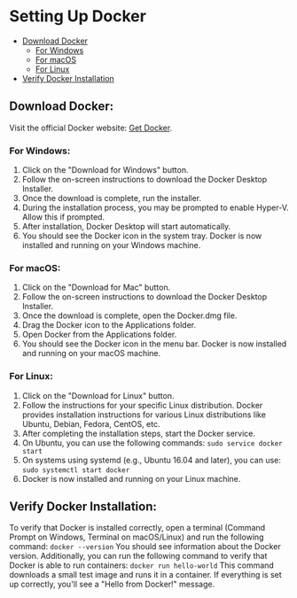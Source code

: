 # Setting Up Docker<a name="setting-up-docker"></a>

- [Download Docker](#download-docker)
  - [For Windows](#for-windows)
  - [For macOS](#for-macOS)
  - [For Linux](#for-linux)
- [Verify Docker Installation](#docker-verification)

## Download Docker:<a name="download-docker">

Visit the official Docker website: [Get Docker](https://docs.docker.com/get-docker/).

### For Windows:<a name="for-windows"></a>

1. Click on the "Download for Windows" button.
1. Follow the on-screen instructions to download the Docker Desktop Installer.
1. Once the download is complete, run the installer.
1. During the installation process, you may be prompted to enable Hyper-V. Allow this if prompted.
1. After installation, Docker Desktop will start automatically.
1. You should see the Docker icon in the system tray. Docker is now installed and running on your Windows machine.

### For macOS:<a name="for-macOS"></a>

1. Click on the "Download for Mac" button.
1. Follow the on-screen instructions to download the Docker Desktop Installer.
1. Once the download is complete, open the Docker.dmg file.
1. Drag the Docker icon to the Applications folder.
1. Open Docker from the Applications folder.
1. You should see the Docker icon in the menu bar. Docker is now installed and running on your macOS machine.

### For Linux:<a name="for-linux"></a>

1. Click on the "Download for Linux" button.
1. Follow the instructions for your specific Linux distribution. Docker provides installation instructions for various Linux distributions like Ubuntu, Debian, Fedora, CentOS, etc.
1. After completing the installation steps, start the Docker service.
1. On Ubuntu, you can use the following commands:
   `sudo service docker start`
1. On systems using systemd (e.g., Ubuntu 16.04 and later), you can use:
   `sudo systemctl start docker`
1. Docker is now installed and running on your Linux machine.

## Verify Docker Installation:

To verify that Docker is installed correctly, open a terminal (Command Prompt on Windows, Terminal on macOS/Linux) and run the following command:
`docker --version`
You should see information about the Docker version.
Additionally, you can run the following command to verify that Docker is able to run containers:
`docker run hello-world`
This command downloads a small test image and runs it in a container. If everything is set up correctly, you'll see a "Hello from Docker!" message.
